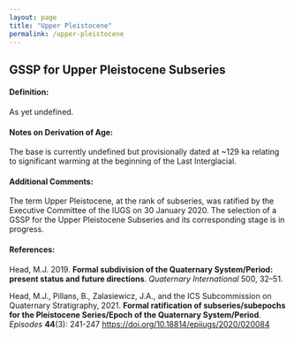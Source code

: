 ```yaml
---
layout: page
title: "Upper Pleistocene"
permalink: /upper-pleistocene
---
```

## GSSP for Upper Pleistocene Subseries

<h4 class="definition">Definition:</h4>
<p class="definition">As yet undefined.</p>

#### Notes on Derivation of Age:
The base is currently undefined but provisionally dated at ~129 ka relating to significant warming at the beginning of the Last Interglacial.

#### Additional Comments:
The term Upper Pleistocene, at the rank of subseries, was ratified by the Executive Committee of the IUGS on 30 January 2020. The selection of a GSSP for the Upper Pleistocene Subseries and its corresponding stage is in progress.

#### References:
Head, M.J. 2019. **Formal subdivision of the Quaternary System/Period: present status and future directions**. _Quaternary International_ 500, 32–51.

Head, M.J., Pillans, B., Zalasiewicz, J.A., and the ICS Subcommission on Quaternary Stratigraphy, 2021. **Formal ratification of subseries/subepochs for the Pleistocene Series/Epoch of the Quaternary System/Period**. _Episodes_ **44**(3): 241-247 <https://doi.org/10.18814/epiiugs/2020/020084>